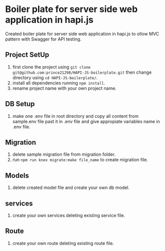 # Boiler plate for server side web application in hapi.js

Created boiler plate for server side web application in hapi.js to ollow MVC pattern with Swagger for API testing.

## Project SetUp

1. first clone the project using `git clone git@github.com:prince21298/HAPI-JS-boilerplate.git` then change directory using `cd HAPI-JS-boilerplate/`.
2. install all dependencies running `npm install`.
3. rename project name with your own project name.

## DB Setup
1. make one .env file in root directory and copy all content from sample.env file past it in .env file and give appropiate variables name in .env file.

## Migration
1. delete sample migration file from migration folder.
2. run `npm run knex migrate:make file_name` to create migration file.

## Models
1. delete created model file and create your own db model.

## services
1. create your own services deleting existing service file.

## Route
1. create your own route deleting existing route file.